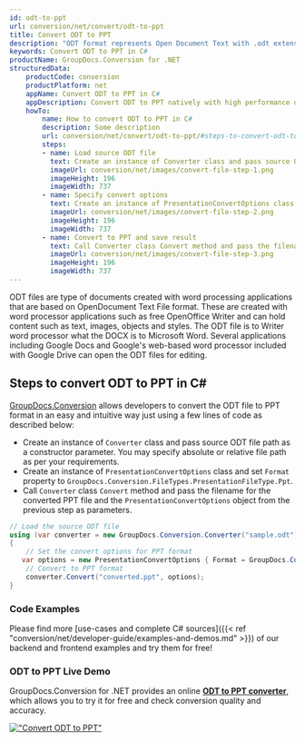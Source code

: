 ```yaml
---
id: odt-to-ppt
url: conversion/net/convert/odt-to-ppt
title: Convert ODT to PPT
description: "ODT format represents Open Document Text with .odt extension. Learn how to convert ODT to PPT file programmatically in C# language using GroupDocs.Conversion for .NET library."
keywords: Convert ODT to PPT in C#
productName: GroupDocs.Conversion for .NET
structuredData:
    productCode: conversion
    productPlatform: net
    appName: Convert ODT to PPT in C#
    appDescription: Convert ODT to PPT natively with high performance using C# language and server side GroupDocs.Conversion for .NET APIs, without the use of any software like Microsoft or Open Office.
    howTo:
        name: How to convert ODT to PPT in C# 
        description: Some description
        url: conversion/net/convert/odt-to-ppt/#steps-to-convert-odt-to-ppt-in-c
        steps:
        - name: Load source ODT file 
          text: Create an instance of Converter class and pass source ODT file path as a constructor parameter. You may specify absolute or relative file path as per your requirements. 
          imageUrl: conversion/net/images/convert-file-step-1.png
          imageHeight: 196
          imageWidth: 737
        - name: Specify convert options 
          text: Create an instance of PresentationConvertOptions class.
          imageUrl: conversion/net/images/convert-file-step-2.png
          imageHeight: 196
          imageWidth: 737
        - name: Convert to PPT and save result 
          text: Call Converter class Convert method and pass the filename for the converted HTML file and the PresentationConvertOptions object from the previous step as parameters.
          imageUrl: conversion/net/images/convert-file-step-3.png
          imageHeight: 196
          imageWidth: 737
---
```


ODT files are type of documents created with word processing applications that are based on OpenDocument Text File format. These are created with word processor applications such as free OpenOffice Writer and can hold content such as text, images, objects and styles. The ODT file is to Writer word processor what the DOCX is to Microsoft Word. Several applications including Google Docs and Google's web-based word processor included with Google Drive can open the ODT files for editing.

## Steps to convert ODT to PPT in C#

[GroupDocs.Conversion](https://products.groupdocs.com/conversion/net) allows developers to convert the ODT file to PPT format in an easy and intuitive way just using a few lines of code as described below:

* Create an instance of `Converter` class and pass source ODT file path as a constructor parameter. You may specify absolute or relative file path as per your requirements. 
* Create an instance of `PresentationConvertOptions` class and set `Format` property to `GroupDocs.Conversion.FileTypes.PresentationFileType.Ppt`.
* Call `Converter` class `Convert` method and pass the filename for the converted PPT file and the `PresentationConvertOptions` object from the previous step as parameters.

```csharp
// Load the source ODT file
using (var converter = new GroupDocs.Conversion.Converter("sample.odt"))
{
    // Set the convert options for PPT format
   var options = new PresentationConvertOptions { Format = GroupDocs.Conversion.FileTypes.PresentationFileType.Ppt };
    // Convert to PPT format
    converter.Convert("converted.ppt", options);
}
```

### Code Examples

Please find more [use-cases and complete C# sources]({{< ref "conversion/net/developer-guide/examples-and-demos.md" >}}) of our backend and frontend examples and try them for free!

### ODT to PPT Live Demo

GroupDocs.Conversion for .NET provides an online [**ODT to PPT converter**](https://products.groupdocs.app/conversion/odt-to-ppt), which allows you to try it for free and check conversion quality and accuracy.

[!["Convert ODT to PPT"](conversion/net/images/convert-to-ppt/convert-odt-to-ppt.png)](https://products.groupdocs.app/conversion/odt-to-ppt)